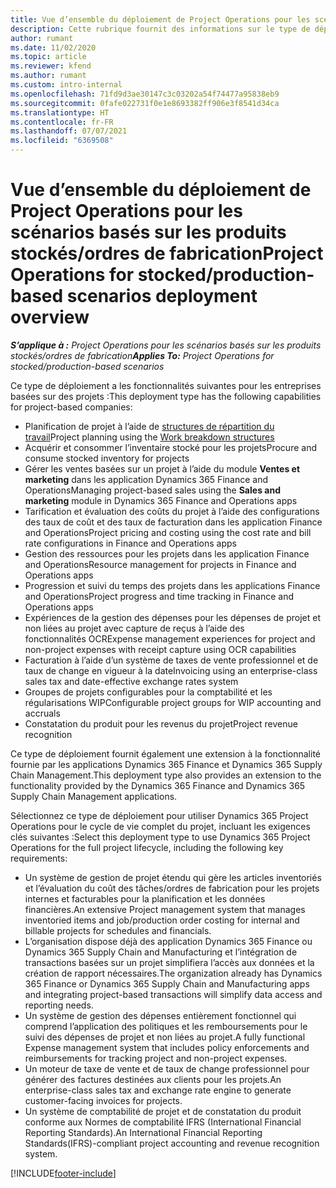 ```yaml
---
title: Vue d’ensemble du déploiement de Project Operations pour les scénarios basés sur les produits stockés/ordres de fabrication
description: Cette rubrique fournit des informations sur le type de déploiement Project Operations pour les scénarios basés sur les produits stockés/ordres de fabrication.
author: rumant
ms.date: 11/02/2020
ms.topic: article
ms.reviewer: kfend
ms.author: rumant
ms.custom: intro-internal
ms.openlocfilehash: 71fd9d3ae30147c3c03202a54f74477a95838eb9
ms.sourcegitcommit: 0fafe022731f0e1e8693382ff906e3f8541d34ca
ms.translationtype: HT
ms.contentlocale: fr-FR
ms.lasthandoff: 07/07/2021
ms.locfileid: "6369508"
---
```

# <a name="project-operations-for-stockedproduction-based-scenarios-deployment-overview"></a><span data-ttu-id="00138-103">Vue d’ensemble du déploiement de Project Operations pour les scénarios basés sur les produits stockés/ordres de fabrication</span><span class="sxs-lookup"><span data-stu-id="00138-103">Project Operations for stocked/production-based scenarios deployment overview</span></span>

<span data-ttu-id="00138-104">_**S’applique à :** Project Operations pour les scénarios basés sur les produits stockés/ordres de fabrication_</span><span class="sxs-lookup"><span data-stu-id="00138-104">_**Applies To:** Project Operations for stocked/production-based scenarios_</span></span>


<span data-ttu-id="00138-105">Ce type de déploiement a les fonctionnalités suivantes pour les entreprises basées sur des projets :</span><span class="sxs-lookup"><span data-stu-id="00138-105">This deployment type has the following capabilities for project-based companies:</span></span>

- <span data-ttu-id="00138-106">Planification de projet à l’aide de [structures de répartition du travail](work-breakdown-structures.md)</span><span class="sxs-lookup"><span data-stu-id="00138-106">Project planning using the [Work breakdown structures](work-breakdown-structures.md)</span></span>
- <span data-ttu-id="00138-107">Acquérir et consommer l’inventaire stocké pour les projets</span><span class="sxs-lookup"><span data-stu-id="00138-107">Procure and consume stocked inventory for projects</span></span>
- <span data-ttu-id="00138-108">Gérer les ventes basées sur un projet à l’aide du module **Ventes et marketing** dans les application Dynamics 365 Finance and Operations</span><span class="sxs-lookup"><span data-stu-id="00138-108">Managing project-based sales using the **Sales and marketing** module in Dynamics 365 Finance and Operations apps</span></span>
- <span data-ttu-id="00138-109">Tarification et évaluation des coûts du projet à l’aide des configurations des taux de coût et des taux de facturation dans les application Finance and Operations</span><span class="sxs-lookup"><span data-stu-id="00138-109">Project pricing and costing using the cost rate and bill rate configurations in Finance and Operations apps</span></span>
- <span data-ttu-id="00138-110">Gestion des ressources pour les projets dans les application Finance and Operations</span><span class="sxs-lookup"><span data-stu-id="00138-110">Resource management for projects in Finance and Operations apps</span></span>
- <span data-ttu-id="00138-111">Progression et suivi du temps des projets dans les applications Finance and Operations</span><span class="sxs-lookup"><span data-stu-id="00138-111">Project progress and time tracking in Finance and Operations apps</span></span>
- <span data-ttu-id="00138-112">Expériences de la gestion des dépenses pour les dépenses de projet et non liées au projet avec capture de reçus à l’aide des fonctionnalités OCR</span><span class="sxs-lookup"><span data-stu-id="00138-112">Expense management experiences for project and non-project expenses with receipt capture using OCR capabilities</span></span>
- <span data-ttu-id="00138-113">Facturation à l’aide d’un système de taxes de vente professionnel et de taux de change en vigueur à la date</span><span class="sxs-lookup"><span data-stu-id="00138-113">Invoicing using an enterprise-class sales tax and date-effective exchange rates system</span></span>
- <span data-ttu-id="00138-114">Groupes de projets configurables pour la comptabilité et les régularisations WIP</span><span class="sxs-lookup"><span data-stu-id="00138-114">Configurable project groups for WIP accounting and accruals</span></span>
- <span data-ttu-id="00138-115">Constatation du produit pour les revenus du projet</span><span class="sxs-lookup"><span data-stu-id="00138-115">Project revenue recognition</span></span>

<span data-ttu-id="00138-116">Ce type de déploiement fournit également une extension à la fonctionnalité fournie par les applications Dynamics 365 Finance et Dynamics 365 Supply Chain Management.</span><span class="sxs-lookup"><span data-stu-id="00138-116">This deployment type also provides an extension to the functionality provided by the Dynamics 365 Finance and Dynamics 365 Supply Chain Management applications.</span></span>

<span data-ttu-id="00138-117">Sélectionnez ce type de déploiement pour utiliser Dynamics 365 Project Operations pour le cycle de vie complet du projet, incluant les exigences clés suivantes :</span><span class="sxs-lookup"><span data-stu-id="00138-117">Select this deployment type to use Dynamics 365 Project Operations for the full project lifecycle, including the following key requirements:</span></span>

- <span data-ttu-id="00138-118">Un système de gestion de projet étendu qui gère les articles inventoriés et l’évaluation du coût des tâches/ordres de fabrication pour les projets internes et facturables pour la planification et les données financières.</span><span class="sxs-lookup"><span data-stu-id="00138-118">An extensive Project management system that manages inventoried items and job/production order costing for internal and billable projects for schedules and financials.</span></span>
- <span data-ttu-id="00138-119">L’organisation dispose déjà des application Dynamics 365 Finance ou Dynamics 365 Supply Chain and Manufacturing et l’intégration de transactions basées sur un projet simplifiera l’accès aux données et la création de rapport nécessaires.</span><span class="sxs-lookup"><span data-stu-id="00138-119">The organization already has Dynamics 365 Finance or Dynamics 365 Supply Chain and Manufacturing apps and integrating project-based transactions will simplify data access and reporting needs.</span></span>
- <span data-ttu-id="00138-120">Un système de gestion des dépenses entièrement fonctionnel qui comprend l’application des politiques et les remboursements pour le suivi des dépenses de projet et non liées au projet.</span><span class="sxs-lookup"><span data-stu-id="00138-120">A fully functional Expense management system that includes policy enforcements and reimbursements for tracking project and non-project expenses.</span></span>
- <span data-ttu-id="00138-121">Un moteur de taxe de vente et de taux de change professionnel pour générer des factures destinées aux clients pour les projets.</span><span class="sxs-lookup"><span data-stu-id="00138-121">An enterprise-class sales tax and exchange rate engine to generate customer-facing invoices for projects.</span></span>
- <span data-ttu-id="00138-122">Un système de comptabilité de projet et de constatation du produit conforme aux Normes de comptabilité IFRS (International Financial Reporting Standards).</span><span class="sxs-lookup"><span data-stu-id="00138-122">An International Financial Reporting Standards(IFRS)-compliant project accounting and revenue recognition system.</span></span>



[!INCLUDE[footer-include](../includes/footer-banner.md)]
